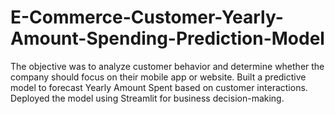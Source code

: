 # E-Commerce-Customer-Yearly-Amount-Spending-Prediction-Model
The objective was to analyze customer behavior and determine whether the company should focus on their mobile app or website.  Built a predictive model to forecast Yearly Amount Spent based on customer interactions.  Deployed the model using Streamlit for business decision-making.
